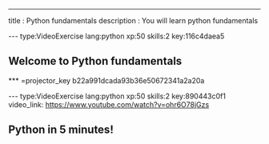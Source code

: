 ---
title       : Python fundamentals
description : You will learn python fundamentals

--- type:VideoExercise lang:python xp:50 skills:2 key:116c4daea5
## Welcome to Python fundamentals

*** =projector_key
b22a991dcada93b36e50672341a2a20a


--- type:VideoExercise lang:python xp:50 skills:2 key:890443c0f1 video_link: https://www.youtube.com/watch?v=ohr6O78jGzs
## Python in 5 minutes!

